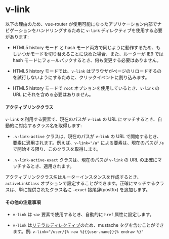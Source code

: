 # v-link

以下の理由のため、vue-router が使用可能になったアプリケーション内部でナビゲーションをハンドリングするために `v-link` ディレクティブを使用する必要があります:

- HTML5 history モード と hash モード両方で同じように動作するため、もしいつかモードを切り替えることに決めた場合、また、ルーターが IE9 では hash モードにフォールバックするとき、何も変更する必要はありません。

- HTML5 history モードでは、`v-link` はブラウザがページのリロードするのを試行しないようにするために、クリックイベントに割り込みます。

- HTML5 history モードで `root` オプションを使用しているとき、`v-link` の URL にそれを含める必要はありません。

#### アクティブリンククラス

`v-link` を利用する要素で、現在のパスが `v-link` の URL にマッチするとき、自動的に対応するクラス名を取得します:

- `.v-link-active` クラスは、現在のパスが `v-link` の URL で開始するとき、要素に適用されます。例えば、`v-link="/a"` による要素は、現在のパスが `/a` で開始する限り、このクラスを取得します。

- `.v-link-active-exact` クラスは、現在のパスが `v-link` の URL の正確にマッチするとき、適用されます。

アクティブリンククラス名はルーターインスタンスを作成するとき、`activeLinkClass` オプションで設定することができます。正確にマッチするクラスは、単に提供されたクラス名に `-exact` 接尾辞(postfix) を追加します。

#### その他の注意事項

- `v-link` は `<a>` 要素で使用するとき、自動的に `href` 属性に設定します。

- `v-link` は[リテラルディレクティブ](http://vuejs.org/guide/directives.html#Literal_Directives)のため、mustache タグを含むことができます。例: `v-link="/user/{% raw %}{{user.name}}{% endraw %}"`
